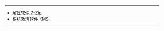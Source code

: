 
***

- [解压软件 7-Zip ](https://www.7-zip.org/download.html)
- [系统激活软件 KMS ](https://github.com/zbezj/HEU_KMS_Activator/releases.html)



***

